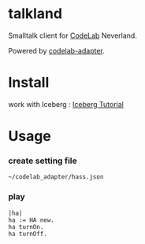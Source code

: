 # talkland
Smalltalk client for [CodeLab](https://www.codelab.club/) Neverland.

Powered by [codelab-adapter](http://codelab-adapter-docs.codelab.club).

# Install
work with Iceberg : [Iceberg Tutorial](https://github.com/pharo-vcs/iceberg/wiki/Tutorial)

# Usage

### create setting file
```
~/codelab_adapter/hass.json
```

### play

```smalltalk
|ha|
ha := HA new.
ha turnOn.
ha turnOff.
```
